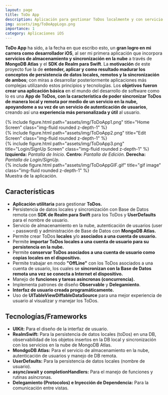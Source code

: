 ```yaml
---
layout: page
title: ToDo App
description: Aplicación para gestionar ToDos localmente y con servicio remoto en la nube.
img: assets/img/ToDoAppLogo.png
importance: 1
category: Aplicaciones iOS
---
```


**ToDo App** ha sido, a la fecha en que escribo esto, un **gran logro en mi carrera como desarrollador iOS**, al ser mi primera aplicación que incorpora **servicios de almacenamiento y sincronización en la nube** a través de **MongoDB Atlas** y el **SDK de Realm para Swift**. La **motivación** de este proyecto fue la de **entender, aplicar y como resultado madurar los conceptos de persistencia de datos locales, remotos y la sincronización de ambos**; con miras a desarrollar posteriormente aplicaciones más complejas utilizando estos principios y tecnologías. Los **objetivos fueron crear una aplicación básica** en el mundo del desarrollo de software como lo es una **App de ToDos, con la característica de poder sincronizar ToDos de manera local y remota por medio de un servicio en la nube, apoyandome a su vez de un servicio de autenticación de usuarios**, creando así una **experiencia más personalizada y útil** al usuario.

<div class="row">
    <div class="col-sm mt-3 mt-md-0">
        {% include figure.html path="assets/img/ToDoApp1.png" title="Home Screen" class="img-fluid rounded z-depth-1" %}
    </div>
    <div class="col-sm mt-3 mt-md-0">
        {% include figure.html path="assets/img/ToDoApp2.png" title="Edit Screen" class="img-fluid rounded z-depth-1" %}
    </div>
    <div class="col-sm mt-3 mt-md-0">
        {% include figure.html path="assets/img/ToDoApp3.png" title="Login/SignUp Screen" class="img-fluid rounded z-depth-1" %}
    </div>
</div>
<div class="caption">
    <b>Izquierda:</b> <i>Pantalla de Inicio.</i>
    <b>Centro:</b> <i>Pantalla de Edición.</i>
    <b>Derecha:</b> <i>Pantalla de Login/SignUp.</i>
</div>
<div class="row">
    <div class="col-sm mt-3 mt-md-0">
        {% include figure.html path="assets/img/ToDoAppGIF.gif" title="gif image" class="img-fluid rounded z-depth-1" %}
    </div>
</div>
<div class="caption">
    Muestra de la aplicación.
</div>

## Características

- **Aplicación utilitaria** para gestionar **ToDos.**
- Persistencia de datos locales y sincronización con Base de Datos remota con **SDK de Realm para Swift** para los ToDos y **UserDefaults** para el nombre de usuario.
- Servicio de almacenamiento en la nube, autenticación de usuarios (user - password) y administración de Base de Datos con **MongoDB Atlas.**
- Permite crear ToDos **locales** y/o **asociados a una cuenta de usuario.**
- Permite **importar ToDos locales a una cuenta de usuario para su persistencia en la nube.**
- Permite **conservar ToDos asociados a una cuenta de usuario como copias locales en el dispositivo.**
- Permite trabajar en modo **"OffLine"** con los ToDos asociados a una cuenta de usuario, los cuales se **sincronizan con la Base de Datos remota una vez se conecta a Internet el dispositivo.**
- Manejo de **funciones y tareas asíncronas (concurrencia).**
- Implementa patrones de diseño **Observable** y **Delegamiento**.
- **Interfaz de usuario creada programáticamente.**
- Uso de **UITableViewDiffableDataSource** para una mejor experiencia de usuario al visualizar y manejar los ToDos.

## Tecnologías/Frameworks

- **UIKit:** Para el diseño de la interfaz de usuario.
- **RealmSwift:** Para la persistencia de datos locales (toDos) en una DB, observabilidad de los objetos insertos en la DB local y sincronización con los servicios en la nube de MongoDB Atlas.
- **MondgoDB Atlas:** Para el servicio de almacenamiento en la nube, autenticación de usuarios y manejo de DB remota.
- **UserDefaults:** Para la persistencia de datos locales (nombre de usuario).
- **async/await y completionHandlers:** Para el manejo de funciones y rutinas asíncronas.
- **Delegamiento (Protocolos) e Inyección de Dependencia:** Para la comunicación entre vistas.